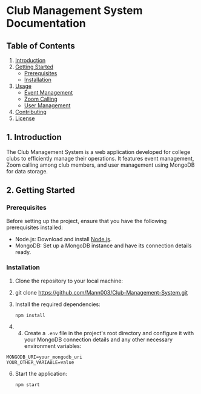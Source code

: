 # Club Management System Documentation

## Table of Contents
1. [Introduction](#introduction)
2. [Getting Started](#getting-started)
   - [Prerequisites](#prerequisites)
   - [Installation](#installation)
3. [Usage](#usage)
   - [Event Management](#event-management)
   - [Zoom Calling](#zoom-calling)
   - [User Management](#user-management)
4. [Contributing](#contributing)
5. [License](#license)

## 1. Introduction
The Club Management System is a web application developed for college clubs to efficiently manage their operations. It features event management, Zoom calling among club members, and user management using MongoDB for data storage.

## 2. Getting Started

### Prerequisites
Before setting up the project, ensure that you have the following prerequisites installed:

- Node.js: Download and install [Node.js](https://nodejs.org/).
- MongoDB: Set up a MongoDB instance and have its connection details ready.

### Installation
1. Clone the repository to your local machine:
2. git clone https://github.com/Mann003/Club-Management-System.git
3. Install the required dependencies:

   
   ```npm
   npm install
   ```
5. 4. Create a `.env` file in the project's root directory and configure it with your MongoDB connection details and any other necessary environment variables:

```env
MONGODB_URI=your_mongodb_uri
YOUR_OTHER_VARIABLE=value
```
6. Start the application:
   ```start
   npm start
```

